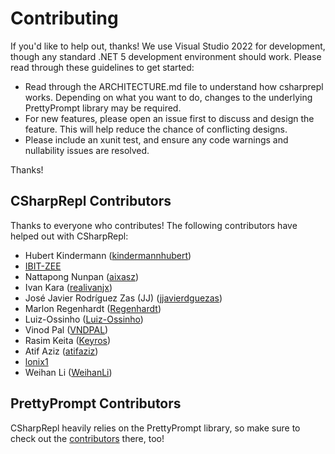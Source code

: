 # Contributing

If you'd like to help out, thanks! We use Visual Studio 2022 for development, though any standard .NET 5 development environment should work. Please read through these guidelines to get started:

- Read through the ARCHITECTURE.md file to understand how csharprepl works. Depending on what you want to do, changes to the underlying PrettyPrompt library may be required.
- For new features, please open an issue first to discuss and design the feature. This will help reduce the chance of conflicting designs.
- Please include an xunit test, and ensure any code warnings and nullability issues are resolved.

Thanks!

## CSharpRepl Contributors

Thanks to everyone who contributes! The following contributors have helped out with CSharpRepl:

- Hubert Kindermann ([kindermannhubert](https://github.com/kindermannhubert))
- [IBIT-ZEE](https://github.com/IBIT-ZEE)
- Nattapong Nunpan ([aixasz](https://github.com/aixasz))
- Ivan Kara ([realivanjx](https://github.com/realivanjx))
- José Javier Rodríguez Zas (JJ) ([jjavierdguezas](https://github.com/jjavierdguezas))
- Marlon Regenhardt ([Regenhardt](https://github.com/Regenhardt))
- Luiz-Ossinho ([Luiz-Ossinho](https://github.com/Luiz-Ossinho))
- Vinod Pal ([VNDPAL](https://github.com/VNDPAL))
- Rasim Keita ([Keyros](https://github.com/Keyros))
- Atif Aziz ([atifaziz](https://github.com/atifaziz))
- [lonix1](https://github.com/lonix1)
- Weihan Li ([WeihanLi](https://github.com/WeihanLi))

## PrettyPrompt Contributors

CSharpRepl heavily relies on the PrettyPrompt library, so make sure to check out the [contributors](https://github.com/waf/PrettyPrompt/blob/main/CONTRIBUTORS.md) there, too!
